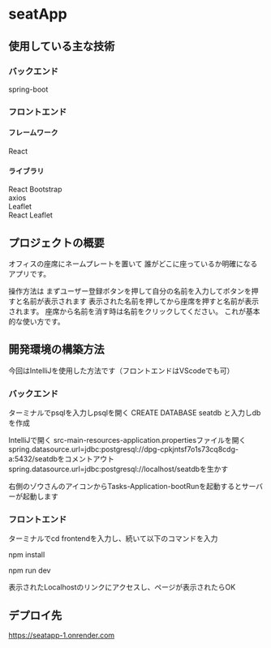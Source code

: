 # seatApp

## 使用している主な技術

### バックエンド

spring-boot

### フロントエンド

#### フレームワーク

React

#### ライブラリ

React Bootstrap<br>
axios<br>
Leaflet<br>
React Leaflet

## プロジェクトの概要

オフィスの座席にネームプレートを置いて
誰がどこに座っているか明確になるアプリです。

操作方法は
まずユーザー登録ボタンを押して自分の名前を入力してボタンを押すと名前が表示されます
表示された名前を押してから座席を押すと名前が表示されます。
座席から名前を消す時は名前をクリックしてください。
これが基本的な使い方です。

## 開発環境の構築方法

今回はIntelliJを使用した方法です（フロントエンドはVScodeでも可）

### バックエンド

ターミナルでpsqlを入力しpsqlを開く
CREATE DATABASE seatdb と入力しdbを作成

IntelliJで開く
src-main-resources-application.propertiesファイルを開く
spring.datasource.url=jdbc:postgresql://dpg-cpkjntsf7o1s73cq8cdg-a:5432/seatdbをコメントアウト
spring.datasource.url=jdbc:postgresql://localhost/seatdbを生かす

右側のゾウさんのアイコンからTasks-Application-bootRunを起動するとサーバーが起動します

### フロントエンド

ターミナルでcd frontendを入力し、続いて以下のコマンドを入力

npm install

npm run dev

表示されたLocalhostのリンクにアクセスし、ページが表示されたらOK

## デプロイ先

https://seatapp-1.onrender.com

